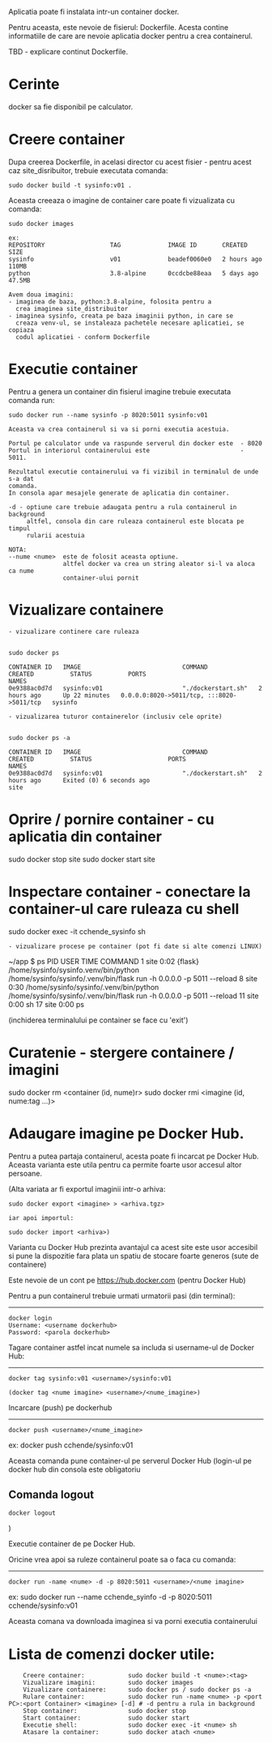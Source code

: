 Aplicatia poate fi instalata intr-un container docker.

Pentru aceasta, este nevoie de fisierul: Dockerfile.
Acesta contine informatiile de care are nevoie aplicatia docker pentru a crea
containerul.

TBD - explicare continut Dockerfile.

Cerinte
=================
docker sa fie disponibil pe calculator.

Creere container
=================
Dupa creerea Dockerfile, in acelasi director cu acest fisier - pentru acest caz
site_disribuitor, trebuie executata comanda:

    sudo docker build -t sysinfo:v01 .

Aceasta creeaza o imagine de container care poate fi vizualizata cu comanda:
    
    sudo docker images
    
    ex:
    REPOSITORY                  TAG             IMAGE ID       CREATED       SIZE
    sysinfo                     v01             beadef0060e0   2 hours ago   110MB
    python                      3.8-alpine      0ccdcbe88eaa   5 days ago    47.5MB
    
    Avem doua imagini:
    - imaginea de baza, python:3.8-alpine, folosita pentru a
      crea imaginea site_distribuitor
    - imaginea sysinfo, creata pe baza imaginii python, in care se
      creaza venv-ul, se instaleaza pachetele necesare aplicatiei, se copiaza
      codul aplicatiei - conform Dockerfile

Executie container
===================
Pentru a genera un container din fisierul imagine trebuie executata comanda run:

    sudo docker run --name sysinfo -p 8020:5011 sysinfo:v01 
    
    Aceasta va crea containerul si va si porni executia acestuia.
    
    Portul pe calculator unde va raspunde serverul din docker este  - 8020
    Portul in interiorul containerului este                         - 5011.

    Rezultatul executie containerului va fi vizibil in terminalul de unde s-a dat
    comanda.
    In consola apar mesajele generate de aplicatia din container.
    
    -d - optiune care trebuie adaugata pentru a rula containerul in background
         altfel, consola din care ruleaza containerul este blocata pe timpul
         rularii acestuia
         
    NOTA:
    --nume <nume>  este de folosit aceasta optiune.
                   altfel docker va crea un string aleator si-l va aloca ca nume
                   container-ului pornit
         
Vizualizare containere
=======================

    - vizualizare continere care ruleaza


    sudo docker ps

    CONTAINER ID   IMAGE                            COMMAND              CREATED          STATUS          PORTS                                       NAMES
    0e9388ac0d7d   sysinfo:v01                      "./dockerstart.sh"   2 hours ago      Up 22 minutes   0.0.0.0:8020->5011/tcp, :::8020->5011/tcp   sysinfo

    - vizualizarea tuturor containerelor (inclusiv cele oprite)

    
    sudo docker ps -a

    CONTAINER ID   IMAGE                            COMMAND              CREATED          STATUS                     PORTS                                       NAMES
    0e9388ac0d7d   sysinfo:v01                      "./dockerstart.sh"   2 hours ago      Exited (0) 6 seconds ago                                               site



Oprire / pornire container - cu aplicatia din container
=======================================================
sudo docker stop site
sudo docker start site



Inspectare container - conectare la container-ul care ruleaza cu shell
=======================================================

sudo docker exec -it cchende_sysinfo sh

    - vizualizare procese pe container (pot fi date si alte comenzi LINUX)
    
~/app $ ps
PID   USER     TIME  COMMAND
    1 site      0:02 {flask} /home/sysinfo/sysinfo.venv/bin/python /home/sysinfo/sysinfo/.venv/bin/flask run -h 0.0.0.0 -p 5011 --reload
    8 site      0:30 /home/sysinfo/sysinfo/.venv/bin/python /home/sysinfo/sysinfo/.venv/bin/flask run -h 0.0.0.0 -p 5011 --reload
   11 site      0:00 sh
   17 site      0:00 ps
   
(inchiderea terminalului pe container se face cu 'exit')



Curatenie - stergere containere / imagini
=========================================================

sudo docker rm  <container (id, nume)r>
sudo docker rmi <imagine (id, nume:tag ...)>


Adaugare imagine pe Docker Hub.
=========================================================
Pentru a putea partaja containerul, acesta poate fi incarcat pe Docker Hub.
Aceasta varianta este utila pentru ca permite foarte usor accesul altor persoane.

(Alta variata ar fi exportul imaginii intr-o arhiva: 
    
    sudo docker export <imagine> > <arhiva.tgz>

    iar apoi importul:
    
    sudo docker import <arhiva>)

Varianta cu Docker Hub prezinta avantajul ca acest site este usor accesibil si
pune la dispozitie fara plata un spatiu de stocare foarte generos (sute de containere)

Este nevoie de un cont pe https://hub.docker.com (pentru Docker Hub)

Pentru a pun containerul trebuie urmati urmatorii pasi (din terminal):

------------
    docker login
    Username: <username dockerhub>
    Password: <parola dockerhub> 

Tagare container astfel incat numele sa includa si username-ul de Docker Hub:

-------------
    docker tag sysinfo:v01 <username>/sysinfo:v01

    (docker tag <nume imagine> <username>/<nume_imagine>)


Incarcare (push) pe dockerhub

-------------
    docker push <username>/<nume_imagine>

ex:
    docker push cchende/sysinfo:v01

Aceasta comanda pune container-ul pe serverul Docker Hub
(login-ul pe docker hub din consola este obligatoriu

Comanda logout
--------------
    docker logout
)

Executie container de pe Docker Hub.

Oricine vrea apoi sa ruleze containerul poate sa o faca cu comanda:

----------------
    docker run -name <nume> -d -p 8020:5011 <username>/<nume imagine>

ex:
    sudo docker run --name cchende_syinfo -d -p 8020:5011 cchende/sysinfo:v01

Aceasta comana va downloada imaginea si va porni executia containerului


Lista de comenzi docker utile:
=============================
        Creere container:            sudo docker build -t <nume>:<tag>
        Vizualizare imagini:         sudo docker images
        Vizualizare containere:      sudo docker ps / sudo docker ps -a
        Rulare container:            sudo docker run -name <nume> -p <port PC>:<port Container> <imagine> [-d] # -d pentru a rula in background
        Stop container:              sudo docker stop
        Start container:             sudo docker start
        Executie shell:              sudo docker exec -it <nume> sh
        Atasare la container:        sudo docker atach <nume>

